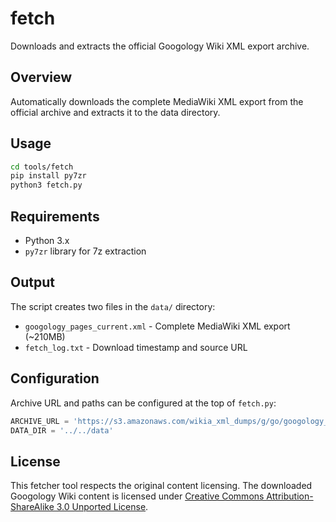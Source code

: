 # fetch

Downloads and extracts the official Googology Wiki XML export archive.

## Overview

Automatically downloads the complete MediaWiki XML export from the official archive and extracts it to the data directory.

## Usage

```bash
cd tools/fetch
pip install py7zr
python3 fetch.py
```

## Requirements

- Python 3.x
- `py7zr` library for 7z extraction

## Output

The script creates two files in the `data/` directory:

- `googology_pages_current.xml` - Complete MediaWiki XML export (~210MB)
- `fetch_log.txt` - Download timestamp and source URL

## Configuration

Archive URL and paths can be configured at the top of `fetch.py`:

```python
ARCHIVE_URL = 'https://s3.amazonaws.com/wikia_xml_dumps/g/go/googology_pages_current.xml.7z'
DATA_DIR = '../../data'
```

## License

This fetcher tool respects the original content licensing. The downloaded Googology Wiki content is licensed under [Creative Commons Attribution-ShareAlike 3.0 Unported License](https://creativecommons.org/licenses/by-sa/3.0/).